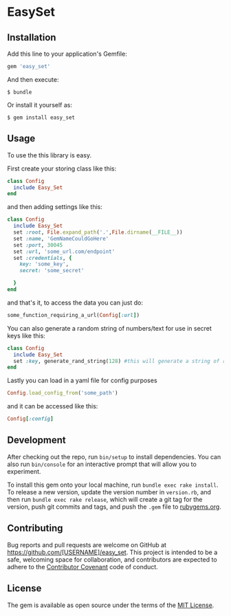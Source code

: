 # EasySet
## Installation

Add this line to your application's Gemfile:

```ruby
gem 'easy_set'
```

And then execute:

    $ bundle

Or install it yourself as:

    $ gem install easy_set

## Usage

To use the this library is easy.

First create your storing class like this:

```ruby
class Config
  include Easy_Set
end
```

and then adding settings like this:

```ruby
class Config
  include Easy_Set
  set :root, File.expand_path('.',File.dirname(__FILE__))
  set :name, 'GemNameCouldGoHere'
  set :port, 30045
  set :url, 'some_url.com/endpoint'
  set :credentials, {
    key: 'some_key',
    secret: 'some_secret'

  }
end
```

and that's it, to access the data you can just do:

```ruby
some_function_requiring_a_url(Config[:url])
```

You can also generate a random string of numbers/text for use in secret keys like this:

```ruby
class Config
  include Easy_Set
  set :key, generate_rand_string(128) #this will generate a string of random numbers & letters 128 characters long
end
```

Lastly you can load in a yaml file for config purposes

```ruby
Config.load_config_from('some_path')
```

and it can be accessed like this:

```ruby
Config[:config]
```

## Development

After checking out the repo, run `bin/setup` to install dependencies. You can also run `bin/console` for an interactive prompt that will allow you to experiment.

To install this gem onto your local machine, run `bundle exec rake install`. To release a new version, update the version number in `version.rb`, and then run `bundle exec rake release`, which will create a git tag for the version, push git commits and tags, and push the `.gem` file to [rubygems.org](https://rubygems.org).

## Contributing

Bug reports and pull requests are welcome on GitHub at https://github.com/[USERNAME]/easy_set. This project is intended to be a safe, welcoming space for collaboration, and contributors are expected to adhere to the [Contributor Covenant](contributor-covenant.org) code of conduct.


## License

The gem is available as open source under the terms of the [MIT License](http://opensource.org/licenses/MIT).

